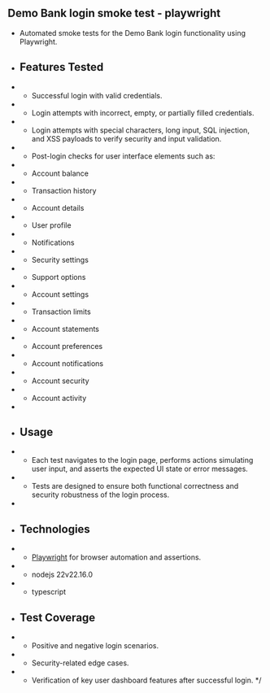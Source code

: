 

 ## Demo Bank login smoke test - playwright 
 *  Automated smoke tests for the Demo Bank login functionality using Playwright.
 * ## Features Tested
 * - Successful login with valid credentials.
 * - Login attempts with incorrect, empty, or partially filled credentials.
 * - Login attempts with special characters, long input, SQL injection, and XSS payloads to verify security and input validation.
 * - Post-login checks for user interface elements such as:
 *   - Account balance
 *   - Transaction history
 *   - Account details
 *   - User profile
 *   - Notifications
 *   - Security settings
 *   - Support options
 *   - Account settings
 *   - Transaction limits
 *   - Account statements
 *   - Account preferences
 *   - Account notifications
 *   - Account security
 *   - Account activity
 * 
 * ## Usage
 * - Each test navigates to the login page, performs actions simulating user input, and asserts the expected UI state or error messages.
 * - Tests are designed to ensure both functional correctness and security robustness of the login process.
 * 
 * ## Technologies
 * - [Playwright](https://playwright.dev/) for browser automation and assertions.
* - nodejs 22v22.16.0
* - typescript
 
 * ## Test Coverage
 * - Positive and negative login scenarios.
 * - Security-related edge cases.
 * - Verification of key user dashboard features after successful login.
 */
